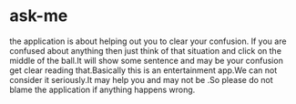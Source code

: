 # ask-me
the application is about helping out you to clear your confusion. If you are confused about anything then just think of that situation and click on the middle of the ball.It will show some sentence and may be your confusion get clear reading that.Basically this is an entertainment app.We can not consider it seriously.It may help you and may not be .So please do not blame the application if anything happens wrong.
